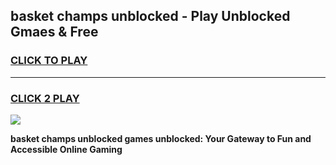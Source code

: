 
## basket champs unblocked - Play Unblocked Gmaes & Free
<h3>
<a href="https://news.freeplayer.one?title=basket_champs_unblocked&ref=23F">CLICK TO PLAY</a></h3>
<hr>

<h3>
<a href="https://news.freeplayer.one?title=basket_champs_unblocked&ref=23F">CLICK 2 PLAY</a>
  
</h3>

<a href="https://news.freeplayer.one?title=basket_champs_unblocked&ref=23F/"><img src="https://clearcache.store/games.png"></a>


**basket champs unblocked games unblocked: Your Gateway to Fun and Accessible Online Gaming**
